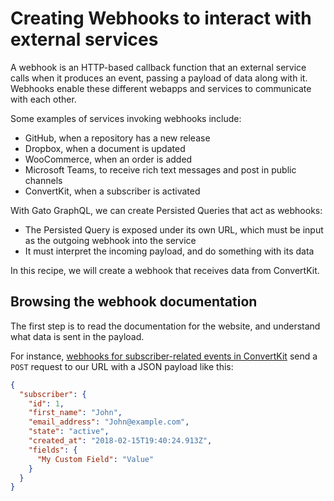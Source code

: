# Creating Webhooks to interact with external services

A webhook is an HTTP-based callback function that an external service calls when it produces an event, passing a payload of data along with it. Webhooks enable these different webapps and services to communicate with each other.

Some examples of services invoking webhooks include:

- GitHub, when a repository has a new release
- Dropbox, when a document is updated
- WooCommerce, when an order is added
- Microsoft Teams, to receive rich text messages and post in public channels
- ConvertKit, when a subscriber is activated

With Gato GraphQL, we can create Persisted Queries that act as webhooks:

- The Persisted Query is exposed under its own URL, which must be input as the outgoing webhook into the service
- It must interpret the incoming payload, and do something with its data

In this recipe, we will create a webhook that receives data from ConvertKit.

## Browsing the webhook documentation

The first step is to read the documentation for the website, and understand what data is sent in the payload.

For instance, [webhooks for subscriber-related events in ConvertKit](https://developers.convertkit.com/#webhooks) send a `POST` request to our URL with a JSON payload like this:

```json
{
  "subscriber": {
    "id": 1,
    "first_name": "John",
    "email_address": "John@example.com",
    "state": "active",
    "created_at": "2018-02-15T19:40:24.913Z",
    "fields": {
      "My Custom Field": "Value"
    }
  }
}
```


